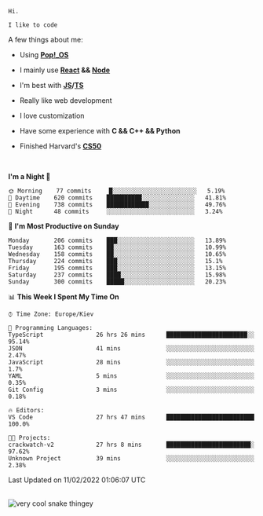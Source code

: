 ```
Hi.

I like to code
```

A few things about me:

-   Using **[Pop!\_OS](https://pop.system76.com/)**

-   I mainly use **[React](https://reactjs.org/) && [Node](https://nodejs.org/en/)**

-   I'm best with **[JS](https://www.javascript.com/)/[TS](https://www.typescriptlang.org/)**

-   Really like web development

-   I love customization

-   Have some experience with **C && C++ && Python**

-   Finished Harvard's **[CS50](https://cs50.harvard.edu)**

<br>

<!--START_SECTION:waka-->
**I'm a Night 🦉** 

```text
🌞 Morning    77 commits     █░░░░░░░░░░░░░░░░░░░░░░░░   5.19% 
🌆 Daytime    620 commits    ██████████░░░░░░░░░░░░░░░   41.81% 
🌃 Evening    738 commits    ████████████░░░░░░░░░░░░░   49.76% 
🌙 Night      48 commits     ░░░░░░░░░░░░░░░░░░░░░░░░░   3.24%

```
📅 **I'm Most Productive on Sunday** 

```text
Monday       206 commits    ███░░░░░░░░░░░░░░░░░░░░░░   13.89% 
Tuesday      163 commits    ██░░░░░░░░░░░░░░░░░░░░░░░   10.99% 
Wednesday    158 commits    ██░░░░░░░░░░░░░░░░░░░░░░░   10.65% 
Thursday     224 commits    ███░░░░░░░░░░░░░░░░░░░░░░   15.1% 
Friday       195 commits    ███░░░░░░░░░░░░░░░░░░░░░░   13.15% 
Saturday     237 commits    ████░░░░░░░░░░░░░░░░░░░░░   15.98% 
Sunday       300 commits    █████░░░░░░░░░░░░░░░░░░░░   20.23%

```


📊 **This Week I Spent My Time On** 

```text
⌚︎ Time Zone: Europe/Kiev

💬 Programming Languages: 
TypeScript               26 hrs 26 mins      ███████████████████████░░   95.14% 
JSON                     41 mins             ░░░░░░░░░░░░░░░░░░░░░░░░░   2.47% 
JavaScript               28 mins             ░░░░░░░░░░░░░░░░░░░░░░░░░   1.7% 
YAML                     5 mins              ░░░░░░░░░░░░░░░░░░░░░░░░░   0.35% 
Git Config               3 mins              ░░░░░░░░░░░░░░░░░░░░░░░░░   0.18%

🔥 Editors: 
VS Code                  27 hrs 47 mins      █████████████████████████   100.0%

🐱‍💻 Projects: 
crackwatch-v2            27 hrs 8 mins       ████████████████████████░   97.62% 
Unknown Project          39 mins             ░░░░░░░░░░░░░░░░░░░░░░░░░   2.38%

```


 Last Updated on 11/02/2022 01:06:07 UTC
<!--END_SECTION:waka-->

<br>

<img title="" src="https://raw.githubusercontent.com/Trunkelis/Trunkelis/output/github-contribution-grid-snake.svg" alt="very cool snake thingey" data-align="left">
